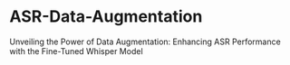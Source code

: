 # ASR-Data-Augmentation
Unveiling the Power of Data Augmentation: Enhancing ASR Performance with the Fine-Tuned Whisper Model
